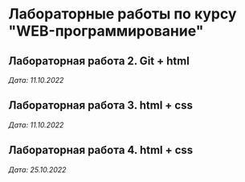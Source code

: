 # Лабораторные работы по курсу "WEB-программирование"

## Лабораторная работа 2. Git + html

*Дата: 11.10.2022*

## Лабораторная работа 3. html + css

*Дата: 11.10.2022*

## Лабораторная работа 4. html + css

*Дата: 25.10.2022*

